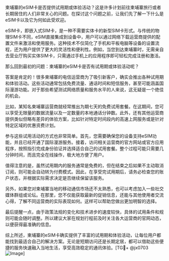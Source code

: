 柬埔寨的eSIM卡是否提供试用期或体验活动？这是许多计划前往柬埔寨旅行或者长期居住的人们非常关心的问题。在探讨这个问题之前，让我们先了解一下什么是eSIM卡以及它为何如此受欢迎。

eSIM卡，即嵌入式SIM卡，是一种不需要实体卡的新型SIM卡形式。与传统的物理SIM卡不同，eSIM直接集成到设备中，用户可以通过网络下载运营商提供的配置文件来激活和使用服务。这种技术不仅简化了手机和平板电脑等设备的设置流程，还为用户提供了更大的灵活性和便利性。例如，当您到达柬埔寨时，无需亲自去营业厅购买实体SIM卡，只需通过手机上的应用程序即可轻松完成注册和激活。

那么回到最初的问题：柬埔寨的eSIM卡是否有试用期或体验活动呢？

答案是肯定的！很多柬埔寨的电信运营商为了吸引新客户，确实会推出各种试用期和体验活动。这些活动通常包括免费流量、通话时间和短信服务，甚至可能涵盖国际漫游功能。对于那些希望测试网络质量和服务水平的人来说，这无疑是一个绝佳的机会。

比如，某知名柬埔寨运营商就经常推出为期七天的免费试用套餐。在这期间，您可以享受无限量的数据流量以及一定数量的本地通话分钟数。此外，还有其他运营商提供类似但略有差异的体验方案，比如针对特定时间段内的高速上网服务或是针对特定区域的优惠资费计划。

参与这些试用活动的方式也非常简单。首先，您需要确保您的设备支持eSIM功能，并且已经开通了国际漫游服务。接着，访问相关运营商的官方网站或官方应用程序，按照指引完成身份验证并选择适合自己的试用套餐。整个过程可能只需要几分钟时间，而且完全在线操作，极大地方便了用户。

值得注意的是，虽然试用期内的服务通常是免费的，但在结束之后如果不主动取消订阅，则可能会自动转为付费模式。因此，在享受完试用期后，请务必检查您的账户状态，并根据实际需求决定是否继续保留该服务。

另外，如果您对柬埔寨当地的移动通信市场还不太熟悉，也可以考虑加入一些社交媒体群组或论坛。在那里，您不仅能获取最新的促销信息，还能与其他使用者交流心得，了解不同运营商的实际表现如何。这样可以帮助您做出更加明智的选择。

最后提醒一点，由于政策法规的变化和技术进步的速度较快，具体的试用条件和规则可能会随时调整。所以建议大家在规划行程前及时关注各大运营商的官网动态，以便获得最准确的信息。

综上所述，柬埔寨的eSIM卡确实提供了丰富的试用期和体验活动，让每位用户都能找到最适合自己的解决方案。无论是短期访问还是长期定居，都可以借助这些便捷的服务快速融入当地生活，享受高效稳定的通讯体验。[TG💪+ @jx0703 ![Image](https://github.com/user-attachments/assets/dbca1d08-cadb-493c-b0ec-ad6f7a83f270)]